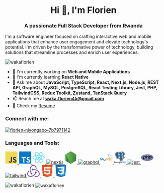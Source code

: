 <h1 align="center">Hi 👋, I'm Florien</h1>
<h3 align="center">A passionate Full Stack Developer from Rwanda</h3>

<p align="left">I'm a software engineer focused on crafting interactive web and mobile applications that enhance user engagement and elevate technology's potential. I'm driven by the transformative power of technology, building solutions that streamline processes and enrich user experiences.</p>

<p align="left">
    <img src="https://komarev.com/ghpvc/?username=wakaflorien&label=Profile%20views&color=0e75b6&style=flat" alt="wakaflorien" />
</p>

- 🔭 I'm currently working on **Web and Mobile Applications**
- 🌱 I'm currently learning **React Native**
- 💬 Ask me about **JavaScript, TypeScript, React, Next.js, Node.js, REST API, GraphQL, MySQL, PostgreSQL, React Testing Library, Jest, PHP, TailwindCSS, Redux Toolkit, Zustand, TanStack Query**
- 📫 Reach me at **waka.florien45@gmail.com**
- 📄 Check my [Resume](https://docs.google.com/document/d/1wSTmsqR7jVFvtM0NwIMkk5vzvvD-nAvIxbcuRpD01ag/edit?usp=sharing)

<h3 align="left">Connect with me:</h3>
<p align="left">
<a href="https://linkedin.com/in/florien-niyongabo-7b7971142" target="blank"><img align="center" src="https://raw.githubusercontent.com/rahuldkjain/github-profile-readme-generator/master/src/images/icons/Social/linked-in-alt.svg" alt="florien-niyongabo-7b7971142" height="30" width="40" /></a>
</p>

<h3 align="left">Languages and Tools:</h3>
<p align="left">
<a href="https://developer.mozilla.org/en-US/docs/Web/JavaScript" target="_blank" rel="noreferrer"> <img src="https://raw.githubusercontent.com/devicons/devicon/master/icons/javascript/javascript-original.svg" alt="javascript" width="40" height="40"/> </a>
<a href="https://www.typescriptlang.org/" target="_blank" rel="noreferrer"> <img src="https://raw.githubusercontent.com/devicons/devicon/master/icons/typescript/typescript-original.svg" alt="typescript" width="40" height="40"/> </a>
<a href="https://reactjs.org/" target="_blank" rel="noreferrer"> <img src="https://raw.githubusercontent.com/devicons/devicon/master/icons/react/react-original.svg" alt="react" width="40" height="40"/> </a>
<a href="https://nextjs.org/" target="_blank" rel="noreferrer"> <img src="https://cdn.worldvectorlogo.com/logos/nextjs-2.svg" alt="nextjs" width="40" height="40"/> </a>
<a href="https://nodejs.org" target="_blank" rel="noreferrer"> <img src="https://raw.githubusercontent.com/devicons/devicon/master/icons/nodejs/nodejs-original.svg" alt="nodejs" width="40" height="40"/> </a>
<a href="https://graphql.org" target="_blank" rel="noreferrer"> <img src="https://www.vectorlogo.zone/logos/graphql/graphql-icon.svg" alt="graphql" width="40" height="40"/> </a>
<a href="https://www.mysql.com/" target="_blank" rel="noreferrer"> <img src="https://raw.githubusercontent.com/devicons/devicon/master/icons/mysql/mysql-original-wordmark.svg" alt="mysql" width="40" height="40"/> </a>
<a href="https://www.postgresql.org" target="_blank" rel="noreferrer"> <img src="https://raw.githubusercontent.com/devicons/devicon/master/icons/postgresql/postgresql-original-wordmark.svg" alt="postgresql" width="40" height="40"/> </a>
<a href="https://jestjs.io" target="_blank" rel="noreferrer"> <img src="https://www.vectorlogo.zone/logos/jestjsio/jestjsio-icon.svg" alt="jest" width="40" height="40"/> </a>
<a href="https://www.php.net" target="_blank" rel="noreferrer"> <img src="https://raw.githubusercontent.com/devicons/devicon/master/icons/php/php-original.svg" alt="php" width="40" height="40"/> </a>
<a href="https://tailwindcss.com/" target="_blank" rel="noreferrer"> <img src="https://www.vectorlogo.zone/logos/tailwindcss/tailwindcss-icon.svg" alt="tailwind" width="40" height="40"/> </a>
<a href="https://redux.js.org" target="_blank" rel="noreferrer"> <img src="https://raw.githubusercontent.com/devicons/devicon/master/icons/redux/redux-original.svg" alt="redux" width="40" height="40"/> </a>
<a href="https://html.spec.whatwg.org/" target="_blank" rel="noreferrer"> <img src="https://raw.githubusercontent.com/devicons/devicon/master/icons/html5/html5-original.svg" alt="html5" width="40" height="40"/> </a>
<a href="https://www.w3.org/Style/CSS/" target="_blank" rel="noreferrer"> <img src="https://raw.githubusercontent.com/devicons/devicon/master/icons/css3/css3-original.svg" alt="css3" width="40" height="40"/> </a>
</p>

<p><img align="left" src="https://github-readme-stats.vercel.app/api/top-langs?username=wakaflorien&show_icons=true&locale=en&layout=compact" alt="wakaflorien" /></p>

<p>&nbsp;<img align="center" src="https://github-readme-stats.vercel.app/api?username=wakaflorien&show_icons=true&locale=en" alt="wakaflorien" /></p>
